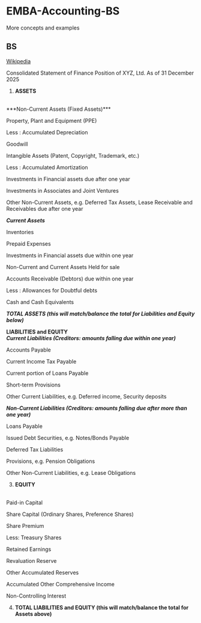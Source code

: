 # EMBA-Accounting-BS
More concepts and examples

## BS

[Wikipedia](https://en.wikipedia.org/wiki/Balance_sheet)

Consolidated Statement of Finance Position of XYZ, Ltd.
 As of 31 December 2025

1. **ASSETS**
<br>
 ***Non-Current Assets (Fixed Assets)***

  Property, Plant and Equipment (PPE)
  <p>
     Less : Accumulated Depreciation
 <p>
  Goodwill
  <p>
  Intangible Assets (Patent, Copyright, Trademark, etc.)
  <p>
     Less : Accumulated Amortization
  <p>
  Investments in Financial assets due after one year
  <p>
  Investments in Associates and Joint Ventures
  <p>
  Other Non-Current Assets, e.g. Deferred Tax Assets, Lease Receivable and Receivables due after one year
  <p> 

 ***Current Assets***
 <p>
  Inventories
 <p>
  Prepaid Expenses
  <p>
  Investments in Financial assets due within one year
   <p>
  Non-Current and Current Assets Held for sale
    <p>
  Accounts Receivable (Debtors) due within one year
     <p>
     Less : Allowances for Doubtful debts
      <p>
  Cash and Cash Equivalents
       <p>

  ***TOTAL ASSETS (this will match/balance the total for Liabilities and Equity below)***
 <br>

**LIABILITIES and EQUITY**
<br>
  ***Current Liabilities (Creditors: amounts falling due within one year)***
  <p>
  Accounts Payable
 <p>
  Current Income Tax Payable
  <p>
  Current portion of Loans Payable
   <p>
  Short-term Provisions
    <p>
  Other Current Liabilities, e.g. Deferred income, Security deposits
     <p>
  
  ***Non-Current Liabilities (Creditors: amounts falling due after more than one year)***
  <p>
  Loans Payable
 <p>
  Issued Debt Securities, e.g. Notes/Bonds Payable
  <p>
  Deferred Tax Liabilities
   <p>
  Provisions, e.g. Pension Obligations
    <p>
  Other Non-Current Liabilities, e.g. Lease Obligations
  <br>

 3. **EQUITY**
 <br>
  Paid-in Capital
  <p>
    Share Capital (Ordinary Shares, Preference Shares)
 <p>
    Share Premium
  <p>
      Less: Treasury Shares
   <p>
  Retained Earnings
    <p>
  Revaluation Reserve
     <p>
  Other Accumulated Reserves
      <p>
  Accumulated Other Comprehensive Income
       <p>
  Non-Controlling Interest
    <br>
  
4. **TOTAL LIABILITIES and EQUITY (this will match/balance the total for Assets above)**


